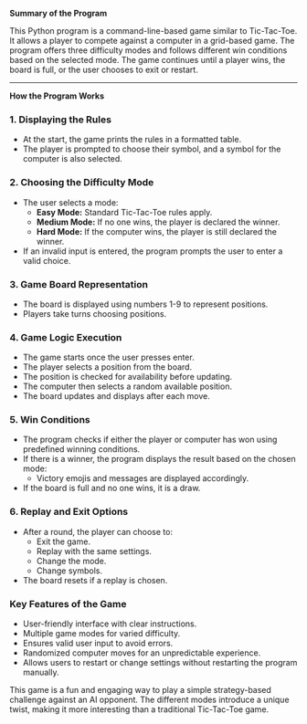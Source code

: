 **Summary of the Program**

This Python program is a command-line-based game similar to Tic-Tac-Toe. It allows a player to compete against a computer in a grid-based game. The program offers three difficulty modes and follows different win conditions based on the selected mode. The game continues until a player wins, the board is full, or the user chooses to exit or restart.

---

**How the Program Works**

### 1. **Displaying the Rules**
   - At the start, the game prints the rules in a formatted table.
   - The player is prompted to choose their symbol, and a symbol for the computer is also selected.
   
### 2. **Choosing the Difficulty Mode**
   - The user selects a mode:
     - **Easy Mode:** Standard Tic-Tac-Toe rules apply.
     - **Medium Mode:** If no one wins, the player is declared the winner.
     - **Hard Mode:** If the computer wins, the player is still declared the winner.
   - If an invalid input is entered, the program prompts the user to enter a valid choice.

### 3. **Game Board Representation**
   - The board is displayed using numbers 1-9 to represent positions.
   - Players take turns choosing positions.

### 4. **Game Logic Execution**
   - The game starts once the user presses enter.
   - The player selects a position from the board.
   - The position is checked for availability before updating.
   - The computer then selects a random available position.
   - The board updates and displays after each move.

### 5. **Win Conditions**
   - The program checks if either the player or computer has won using predefined winning conditions.
   - If there is a winner, the program displays the result based on the chosen mode:
     - Victory emojis and messages are displayed accordingly.
   - If the board is full and no one wins, it is a draw.

### 6. **Replay and Exit Options**
   - After a round, the player can choose to:
     - Exit the game.
     - Replay with the same settings.
     - Change the mode.
     - Change symbols.
   - The board resets if a replay is chosen.

### **Key Features of the Game**
- User-friendly interface with clear instructions.
- Multiple game modes for varied difficulty.
- Ensures valid user input to avoid errors.
- Randomized computer moves for an unpredictable experience.
- Allows users to restart or change settings without restarting the program manually.

This game is a fun and engaging way to play a simple strategy-based challenge against an AI opponent. The different modes introduce a unique twist, making it more interesting than a traditional Tic-Tac-Toe game.

